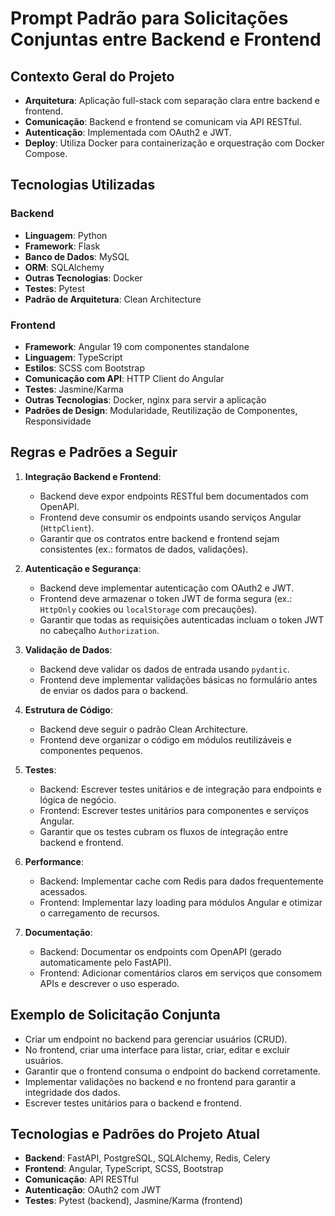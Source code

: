 # Prompt Padrão para Solicitações Conjuntas entre Backend e Frontend

## Contexto Geral do Projeto

- **Arquitetura**: Aplicação full-stack com separação clara entre backend e frontend.
- **Comunicação**: Backend e frontend se comunicam via API RESTful.
- **Autenticação**: Implementada com OAuth2 e JWT.
- **Deploy**: Utiliza Docker para containerização e orquestração com Docker Compose.

## Tecnologias Utilizadas

### Backend

- **Linguagem**: Python
- **Framework**: Flask
- **Banco de Dados**: MySQL
- **ORM**: SQLAlchemy
- **Outras Tecnologias**: Docker
- **Testes**: Pytest
- **Padrão de Arquitetura**: Clean Architecture

### Frontend

- **Framework**: Angular 19 com componentes standalone
- **Linguagem**: TypeScript
- **Estilos**: SCSS com Bootstrap
- **Comunicação com API**: HTTP Client do Angular
- **Testes**: Jasmine/Karma
- **Outras Tecnologias**: Docker, nginx para servir a aplicação
- **Padrões de Design**: Modularidade, Reutilização de Componentes, Responsividade

## Regras e Padrões a Seguir

1. **Integração Backend e Frontend**:
   - Backend deve expor endpoints RESTful bem documentados com OpenAPI.
   - Frontend deve consumir os endpoints usando serviços Angular (`HttpClient`).
   - Garantir que os contratos entre backend e frontend sejam consistentes (ex.: formatos de dados, validações).

2. **Autenticação e Segurança**:
   - Backend deve implementar autenticação com OAuth2 e JWT.
   - Frontend deve armazenar o token JWT de forma segura (ex.: `HttpOnly` cookies ou `localStorage` com precauções).
   - Garantir que todas as requisições autenticadas incluam o token JWT no cabeçalho `Authorization`.

3. **Validação de Dados**:
   - Backend deve validar os dados de entrada usando `pydantic`.
   - Frontend deve implementar validações básicas no formulário antes de enviar os dados para o backend.

4. **Estrutura de Código**:
   - Backend deve seguir o padrão Clean Architecture.
   - Frontend deve organizar o código em módulos reutilizáveis e componentes pequenos.

5. **Testes**:
   - Backend: Escrever testes unitários e de integração para endpoints e lógica de negócio.
   - Frontend: Escrever testes unitários para componentes e serviços Angular.
   - Garantir que os testes cubram os fluxos de integração entre backend e frontend.

6. **Performance**:
   - Backend: Implementar cache com Redis para dados frequentemente acessados.
   - Frontend: Implementar lazy loading para módulos Angular e otimizar o carregamento de recursos.

7. **Documentação**:
   - Backend: Documentar os endpoints com OpenAPI (gerado automaticamente pelo FastAPI).
   - Frontend: Adicionar comentários claros em serviços que consomem APIs e descrever o uso esperado.

## Exemplo de Solicitação Conjunta

- Criar um endpoint no backend para gerenciar usuários (CRUD).
- No frontend, criar uma interface para listar, criar, editar e excluir usuários.
- Garantir que o frontend consuma o endpoint do backend corretamente.
- Implementar validações no backend e no frontend para garantir a integridade dos dados.
- Escrever testes unitários para o backend e frontend.

## Tecnologias e Padrões do Projeto Atual

- **Backend**: FastAPI, PostgreSQL, SQLAlchemy, Redis, Celery
- **Frontend**: Angular, TypeScript, SCSS, Bootstrap
- **Comunicação**: API RESTful
- **Autenticação**: OAuth2 com JWT
- **Testes**: Pytest (backend), Jasmine/Karma (frontend)

